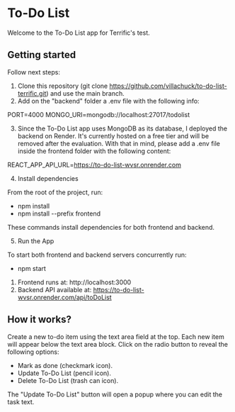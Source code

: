 # To-Do List

Welcome to the To-Do List app for Terrific's test.

## Getting started

Follow next steps:

1. Clone this repository (git clone https://github.com/villachuck/to-do-list-terrific.git) and use the main branch.
2. Add on the "backend" folder a .env file with the following info:

PORT=4000
MONGO_URI=mongodb://localhost:27017/todolist

3. Since the To-Do List app uses MongoDB as its database, I deployed the backend on Render. It's currently hosted on a free tier and will be removed after the evaluation. With that in mind, please add a .env file inside the frontend folder with the following content:

REACT_APP_API_URL=https://to-do-list-wvsr.onrender.com

4. Install dependencies

From the root of the project, run:

* npm install
* npm install --prefix frontend

These commands install dependencies for both frontend and backend.

5. Run the App

To start both frontend and backend servers concurrently run: 

* npm start

1. Frontend runs at: http://localhost:3000
2. Backend API available at: https://to-do-list-wvsr.onrender.com/api/toDoList

## How it works?

Create a new to-do item using the text area field at the top.
Each new item will appear below the text area block.
Click on the radio button to reveal the following options:

* Mark as done (checkmark icon).
* Update To-Do List (pencil icon).
* Delete To-Do List (trash can icon).

The "Update To-Do List" button will open a popup where you can edit the task text.
